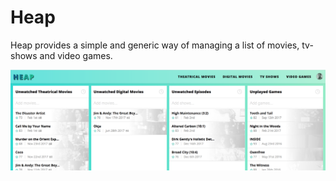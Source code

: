 # Heap

Heap provides a simple and generic way of managing a list of movies, tv-shows and video games.

![Screenshot](./screenshot.png)

